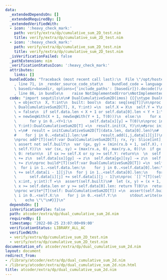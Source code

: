 ```yaml
---
data:
  _extendedDependsOn: []
  _extendedRequiredBy: []
  _extendedVerifiedWith:
  - icon: ':heavy_check_mark:'
    path: verify/extra/dp/cumulative_sum_2D_test.nim
    title: verify/extra/dp/cumulative_sum_2D_test.nim
  - icon: ':heavy_check_mark:'
    path: verify/extra/dp/cumulative_sum_2D_test.nim
    title: verify/extra/dp/cumulative_sum_2D_test.nim
  _isVerificationFailed: false
  _pathExtension: nim
  _verificationStatusIcon: ':heavy_check_mark:'
  attributes:
    links: []
  bundledCode: "Traceback (most recent call last):\n  File \"/opt/hostedtoolcache/Python/3.10.6/x64/lib/python3.10/site-packages/onlinejudge_verify/documentation/build.py\"\
    , line 71, in _render_source_code_stat\n    bundled_code = language.bundle(stat.path,\
    \ basedir=basedir, options={'include_paths': [basedir]}).decode()\n  File \"/opt/hostedtoolcache/Python/3.10.6/x64/lib/python3.10/site-packages/onlinejudge_verify/languages/nim.py\"\
    , line 86, in bundle\n    raise NotImplementedError\nNotImplementedError\n"
  code: "import sequtils\n\n# DualCumulativeSum2D(imos) {{{\ntype DualCumulativeSum2D*[T]\
    \ = object\n  X, Y:int\n  built: bool\n  data: seq[seq[T]]\n\nproc init*[T](self:var\
    \ DualCumulativeSum2D[T], X, Y:int) =\n  self.X = X\n  self.Y = Y\n  self.built\
    \ = false\n  if self.data.len < X + 1 or self.data[0].len < Y + 1:\n    self.data\
    \ = newSeqWith(X + 1, newSeqWith(Y + 1, T(0)))\n  else:\n    for x in 0..<X+1:\n\
    \      for y in 0..<Y+1:\n        self.data[x][y] = T(0)\n\nproc initDualCumulativeSum2D*[T](X,\
    \ Y:int):DualCumulativeSum2D[T] =\n  result.init(X, Y)\n\n#proc initDualCumulativeSum2D[T](data:seq[seq[T]]):CumulativeSum2D[T]\
    \ =\n#  result = initCumulativeSum2D[T](data.len, data[0].len)\n#  for i in 0..<data.len:\n\
    #    for j in 0..<data[i].len:\n#      result.add(i,j,data[i][j])\n#  result.build()\n\
    \nproc add*[T](self:var DualCumulativeSum2D[T]; rx, ry: Slice[int], z:T) =\n \
    \ assert not self.built\n  var (gx, gy) = (min(rx.b + 1, self.X), min(ry.b + 1,\
    \ self.Y))\n  var (sx, sy) = (max(rx.a, 0), max(ry.a, 0))\n  if gx < 0 or gy <\
    \ 0: return\n  if sx >= self.X or sy >= self.Y: return\n  \n  self.data[gx][gy]\
    \ += z\n  self.data[sx][gy] -= z\n  self.data[gx][sy] -= z\n  self.data[sx][sy]\
    \ += z\n\nproc build*[T](self:var DualCumulativeSum2D[T]) =\n  self.built = true\n\
    \  for i in 1..<self.data.len:\n    for j in 0..<self.data[0].len:\n      self.data[i][j]\
    \ += self.data[i - 1][j]\n  for j in 1..<self.data[0].len:\n    for i in 0..<self.data.len:\n\
    \      self.data[i][j] += self.data[i][j - 1]\n\nproc `[]`*[T](self: DualCumulativeSum2D[T],\
    \ x:int, y:int):T =\n  assert(self.built)\n#  let (x, y) = (x + 1, y + 1)\n  if\
    \ x >= self.data.len or y >= self.data[0].len: return T(0)\n  return self.data[x][y]\n\
    \nproc write*[T](self: DualCumulativeSum2D[T]) =\n  assert(self.built)\n  for\
    \ i in 0..<self.X:\n    for j in 0..<self.Y:\n      stdout.write(self[i,j])\n\
    \    echo \"\"\n#}}}\n"
  dependsOn: []
  isVerificationFile: false
  path: atcoder/extra/dp/dual_cumulative_sum_2d.nim
  requiredBy: []
  timestamp: '2022-08-25 23:07:00+09:00'
  verificationStatus: LIBRARY_ALL_AC
  verifiedWith:
  - verify/extra/dp/cumulative_sum_2D_test.nim
  - verify/extra/dp/cumulative_sum_2D_test.nim
documentation_of: atcoder/extra/dp/dual_cumulative_sum_2d.nim
layout: document
redirect_from:
- /library/atcoder/extra/dp/dual_cumulative_sum_2d.nim
- /library/atcoder/extra/dp/dual_cumulative_sum_2d.nim.html
title: atcoder/extra/dp/dual_cumulative_sum_2d.nim
---
```

